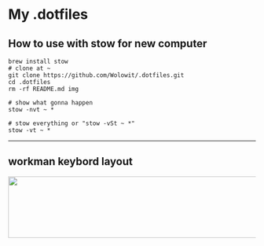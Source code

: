 # My .dotfiles

## How to use with stow for new computer

```properties
brew install stow
# clone at ~
git clone https://github.com/Wolowit/.dotfiles.git
cd .dotfiles
rm -rf README.md img

# show what gonna happen
stow -nvt ~ *

# stow everything or "stow -vSt ~ *"
stow -vt ~ *
```

---

## workman keybord layout

<img src="https://github.com/Wolowit/.dotfiles/blob/main/img/my%20workman%20layout.gif" width="550" height="125" />
